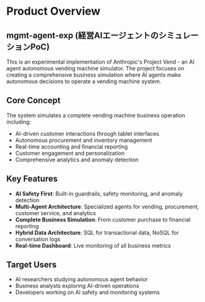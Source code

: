 # Product Overview

## mgmt-agent-exp (経営AIエージェントのシミュレーションPoC)

This is an experimental implementation of Anthropic's Project Vend - an AI agent autonomous vending machine simulator. The project focuses on creating a comprehensive business simulation where AI agents make autonomous decisions to operate a vending machine system.

## Core Concept

The system simulates a complete vending machine business operation including:
- AI-driven customer interactions through tablet interfaces
- Autonomous procurement and inventory management
- Real-time accounting and financial reporting
- Customer engagement and personalization
- Comprehensive analytics and anomaly detection

## Key Features

- **AI Safety First**: Built-in guardrails, safety monitoring, and anomaly detection
- **Multi-Agent Architecture**: Specialized agents for vending, procurement, customer service, and analytics
- **Complete Business Simulation**: From customer purchase to financial reporting
- **Hybrid Data Architecture**: SQL for transactional data, NoSQL for conversation logs
- **Real-time Dashboard**: Live monitoring of all business metrics

## Target Users

- AI researchers studying autonomous agent behavior
- Business analysts exploring AI-driven operations
- Developers working on AI safety and monitoring systems
